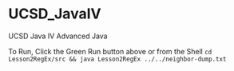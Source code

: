 # UCSD_JavaIV
UCSD Java IV Advanced Java

To Run, Click the Green Run button above or from the Shell `cd Lesson2RegEx/src && java Lesson2RegEx ../../neighbor-dump.txt`